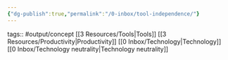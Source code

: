 ```yaml
---
{"dg-publish":true,"permalink":"/0-inbox/tool-independence/"}
---
```


tags:: #output/concept [[3 Resources/Tools\|Tools]] [[3 Resources/Productivity\|Productivity]] [[0 Inbox/Technology\|Technology]] [[0 Inbox/Technology neutrality\|Technology neutrality]]

